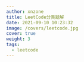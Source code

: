 ```yaml
---
author: xnzone
title: LeetCode分类题解
date: 2021-09-10 10:23:32
image: /covers/leetcode.jpg
cover: true
weight: 3
tags:
  - leetcode
---
```

